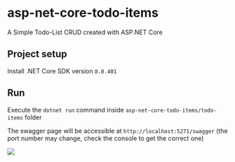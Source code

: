 # asp-net-core-todo-items
A Simple Todo-List CRUD created with ASP.NET Core

## Project setup

Install .NET Core SDK version `8.0.401`

## Run

Execute the `dotnet run` command inside `asp-net-core-todo-items/todo-items` folder

The swagger page will be accessible at `http://localhost:5271/swagger` (the port number may change, check the console to get the correct one)

![](https://raw.githubusercontent.com/hcmendes/asp-net-core-todo-items/master/todo-items-swagger.png)
